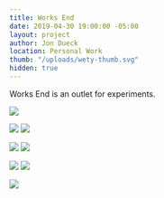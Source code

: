 ```yaml
---
title: Works End
date: 2019-04-30 19:00:00 -05:00
layout: project
author: Jon Dueck
location: Personal Work
thumb: "/uploads/wety-thumb.svg"
hidden: true
---
```


Works End is an outlet for experiments.

![](/uploads/wety-full.svg)

![](/uploads/wety-thumb.svg#half)
![](/uploads/wety-strike.svg#half)

![](/uploads/wety_shirt-wety-lg.png#half)
![](/uploads/wety_shirt-strikethrough-lg.png#half)

![](/uploads/wety_shirt-wavy.png#half)
![](/uploads/wety_shirt-wavy.png#half)

![](/uploads/wety_hoodie-tytm-lg.png)
